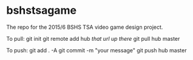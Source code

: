 # bshstsagame
The repo for the 2015/6 BSHS TSA video game design project. 

To pull:
git init
git remote add hub *that url up there*
git pull hub master

To push:
git add . -A
git commit -m "your message"
git push hub master
